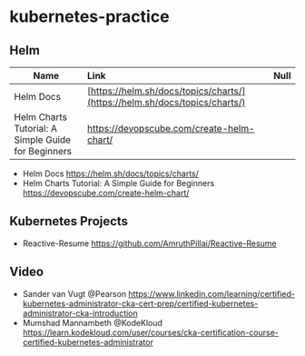 # kubernetes-practice

## Helm
| Name        | Link           | Null  |
| ------------- |:-------------| -----:|
| Helm Docs      | [https://helm.sh/docs/topics/charts/](https://helm.sh/docs/topics/charts/) | |
| Helm Charts Tutorial: A Simple Guide for Beginners | https://devopscube.com/create-helm-chart/ | |

- Helm Docs
https://helm.sh/docs/topics/charts/
- Helm Charts Tutorial: A Simple Guide for Beginners
https://devopscube.com/create-helm-chart/

## Kubernetes Projects
- Reactive-Resume
https://github.com/AmruthPillai/Reactive-Resume

## Video
- Sander van Vugt @Pearson
https://www.linkedin.com/learning/certified-kubernetes-administrator-cka-cert-prep/certified-kubernetes-administrator-cka-introduction
- Mumshad Mannambeth @KodeKloud 
https://learn.kodekloud.com/user/courses/cka-certification-course-certified-kubernetes-administrator
